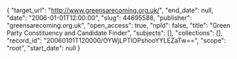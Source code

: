 {
  "target_url": "http://www.greensarecoming.org.uk/", 
  "end_date": null, 
  "date": "2006-01-01T12:00:00", 
  "slug": 44695588, 
  "publisher": "greensarecoming.org.uk", 
  "open_access": true, 
  "npld": false, 
  "title": "Green Party Constituency and Candidate Finder", 
  "subjects": [], 
  "collections": [], 
  "record_id": "20060101T120000/OYWjLPTlOPshooYYLEZaTw==", 
  "scope": "root", 
  "start_date": null
}


